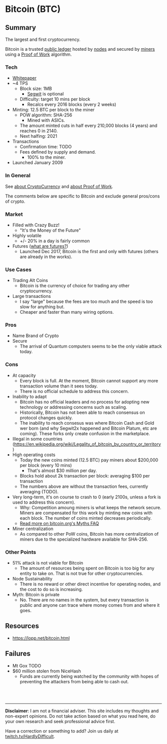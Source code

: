 # Bitcoin (BTC)

## Summary

The largest and first cryptocurrency.  

Bitcoin is a trusted [public ledger](about/PublicLedger.md) hosted by [nodes](about/Nodes.md) and secured by [miners](about/Miners.md) using a [Proof of Work](about/ProofOfWork.md) algorithm.

### Tech

 - [Whitepaper](https://bitcoin.org/en/bitcoin-paper)
 - ~4 TPS 
   - Block size: 1MB
     - [Segwit](about/Segwit.md) is optional
   - Difficulty: target 10 mins per block
     - Recalcs every 2016 blocks (every 2 weeks)
 - Minting: 12.5 BTC per block to the miner
   - POW algorithm: SHA-256 
     - Mined with ASICs.
   - The amount minted cuts in half every 210,000 blocks (4 years) and reaches 0 in 2140.
   - Next halfing: 2021
 - Transactions
   - Confirmation time: TODO
   - Fees defined by supply and demand.
     - 100% to the miner.
 - Launched January 2009

### In General 

See [about CryptoCurrency](about/CryptoCurrency.md) and [about Proof of Work](about/ProofOfWork.md).  

The comments below are specific to Bitcoin and exclude general pros/cons of crypto.

### Market

 - Filled with Crazy Buzz! 
    - "It's the Money of the Future"
 - Highly volatile
    - +/- 20% in a day is fairly common
 - Futures ([what are futures?](about/Futures.md))
    - Launched Dec 2017, Bitcoin is the first and only with futures (others are already in the works).



### Use Cases

 - Trading Alt Coins
   - Bitcoin is the currency of choice for trading any other cryptocurrency.
 - Large transactions
   - I say "large" because the fees are too much and the speed is too slow for anything but.
   - Cheaper and faster than many wiring options.

### Pros

 - Name Brand of Crypto
 - Secure
   - The arrival of Quantum computers seems to be the only viable attack today.

### Cons

 - At capacity
    - Every block is full.  At the moment, Bitcoin cannot support any more transaction volume than it sees today.
    - There is no official schedule to address this concern.
 - Inability to adapt
   - Bitcoin has no official leaders and no process for adopting new technology or addressing concerns such as scaling.
   - Historically, Bitcoin has not been able to reach consensus on protocol changes quickly.
   - The inability to reach consesus was where Bitcoin Cash and Gold wer born (and why Segwit2x happened and Bitcoin Platum, etc are coming).  These forks only create confusion in the marketplace.
 - Illegal in some countries (https://en.wikipedia.org/wiki/Legality_of_bitcoin_by_country_or_territory)
 - High operating costs
   - Today the new coins minted (12.5 BTC) pay miners about $200,000 per block (every 10 mins)
     - That's almost $30 million per day.
   - Blocks hold about 2k transaction per block: averaging $100 per transaction
   - The numbers above are without the transaction fees, currently averaging (TODO).
 - Very long-term, it's on course to crash to 0 (early 2100s, unless a fork is used to address this concern). 
   - Why: Competition amoung miners is what keeps the network secure.  Miners are compensated for this work by minting new coins with each block.  The number of coins minted decreases periodically.
   - [Read more on bitcoin.org's Myths FAQ](https://en.bitcoin.it/wiki/Myths#After_21_million_coins_are_mined.2C_no_one_will_generate_new_blocks)
 - Miner centralization
   - As compared to other PoW coins, Bitcoin has more centralization of miners due to the specialized hardware available for SHA-256.

### Other Points

 - 51% attack is not viable for Bitcoin
   - The amount of resources being spent on Bitcoin is too big for any entity to take on.  That is not true for other cryptocurrencies.
 - Node Sustainability
   - There is no reward or other direct incentive for operating nodes, and the cost to do so is increasing.
 - Myth: Bitcoin is private
   - No.  There are no names in the system, but every transaction is public and anyone can trace where money comes from and where it goes.

## Resources 

  - https://lopp.net/bitcoin.html

## Failures

 - Mt Gox TODO
 - $60 million stolen from NiceHash
   - Funds are currently being watched by the community with hopes of preventing the attackers from being able to cash out.




<br><br><hr> **Disclaimer**: I am not a financial adviser.  This site includes my thoughts and non-expert opinions.  Do not take action based on what you read here, do your own research and seek professional advice first.

Have a correction or something to add?  Join us daily at [twitch.tv/HardlyDifficult](http://twitch.tv/HardlyDifficult).